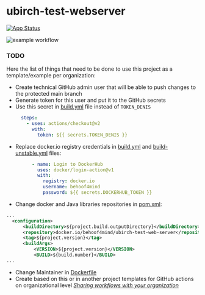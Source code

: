 # ubirch-test-webserver

[![App Status](https://ci.dev.ubirch.com/api/badge?name=ubirch-test-webserver&revision=true)](https://ci.dev.ubirch.com/applications/ubirch-test-webserver)

![example workflow](https://github.com/behoof4mind/ubirch-test-webserver/actions/workflows/build.yml/badge.svg)

### TODO

Here the list of things that need to be done to use this project as a template/example per organization:
- Create technical GitHub admin user that will be able to push changes to the protected main branch
- Generate token for this user and put it to the GitHub secrets
- Use this secret in [build.yml](.github/workflows/build.yml?plain=1#L90-L92) file instead of `TOKEN_DENIS`
  ```yaml
    steps:
      - uses: actions/checkout@v2
        with:
          token: ${{ secrets.TOKEN_DENIS }}
  ```
- Replace docker.io registry credentials in [build.yml](.github/workflows/build.yml?plain=1#L99-L104) and [build-unstable.yml](.github/workflows/build-unstable.yml?plain=1#L69-L74) files:
  ```yaml
        - name: Login to DockerHub
          uses: docker/login-action@v1
          with:
            registry: docker.io
            username: behoof4mind
            password: ${{ secrets.DOCKERHUB_TOKEN }}
  ```
- Change docker and Java libraries repositories in [pom.xml](pom.xml?plain=1#L445):
```xml
...
  <configuration>
      <buildDirectory>${project.build.outputDirectory}</buildDirectory>
      <repository>docker.io/behoof4mind/ubirch-test-web-server</repository>
      <tag>${project.version}</tag>
      <buildArgs>
          <VERSION>${project.version}</VERSION>
          <BUILD>${build.number}</BUILD>
...
```
- Change Maintainer in [Dockerfile](Dockerfile?plain=1#L2)
- Create based on this or in another project templates for GitHub actions on organizational level [_Sharing workflows with your organization_](https://docs.github.com/en/actions/learn-github-actions/sharing-workflows-with-your-organization)
